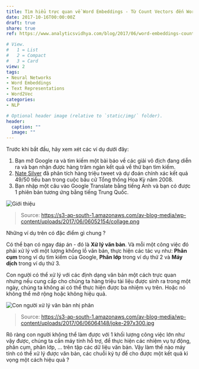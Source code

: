 ```yaml
---
title: Tìm hiểu trực quan về Word Embeddings - Từ Count Vectors đến Word2Vec
date: 2017-10-16T00:00:00Z
draft: true
share: true
ref: https://www.analyticsvidhya.com/blog/2017/06/word-embeddings-count-word2veec/

# View.
#   1 = List
#   2 = Compact
#   3 = Card
view: 2
tags:
- Neural Networks
- Word Embeddings
- Text Representations
- Word2Vec
categories:
- NLP

# Optional header image (relative to `static/img/` folder).
header:
  caption: ""
  image: ""
---
```


Trước khi bắt đầu, hãy xem xét các ví dụ dưới đây:

1. Bạn mở Google ra và tìm kiếm một bài báo về các giải vô địch đang diễn ra và bạn nhận được hàng trăm ngàn kết quả về thứ bạn tìm kiếm.
2. [Nate Silver](https://en.wikipedia.org/wiki/Nate_Silver) đã phân tích hàng triệu tweet và dự đoán chính xác kết quả 49/50 tiểu ban trong cuộc bầu cử Tổng thống Hoa Kỳ năm 2008.
3. Bạn nhập một câu vào Google Translate bằng tiếng Anh và bạn có được 1 phiên bản tương ứng bằng tiếng Trung Quốc.

![Giới thiệu](../img/collage.png)

> Source: https://s3-ap-south-1.amazonaws.com/av-blog-media/wp-content/uploads/2017/06/06052154/collage.png

Những ví dụ trên có đặc điểm gì chung ?

Có thể bạn có ngay đáp án - đó là **Xử lý văn bản**. Và mỗi một công việc đó phải xử lý với một lượng khổng lồ văn bản, thực hiện các tác vụ như: **Phân cụm** trong ví dụ tìm kiếm của Google, **Phân lớp** trong ví dụ thứ 2 và **Máy dịch** trong ví dụ thứ 3.

Con người có thể xử lý với các định dạng văn bản một cách trực quan nhưng nếu cung cấp cho chúng ta hàng triệu tài liệu được sinh ra trong một ngày, chúng ta không ai có thể thực hiện được ba nhiệm vụ trên. Hoặc nó không thể mở rộng hoặc không hiệu quả.

![Con người xử lý văn bản nhị phân](../img/joke-297x300.jpg)

> Source: https://s3-ap-south-1.amazonaws.com/av-blog-media/wp-content/uploads/2017/06/06064148/joke-297x300.jpg

Rõ ràng con người không thể làm được với 1 khối lượng công việc lớn như vậy được, chúng ta cần máy tính hỗ trợ, để thực hiện các nhiệm vụ tự động, phân cụm, phân lớp, ... trên tập các dữ liệu văn bản. Vậy làm thế nào máy tính có thể xử lý được văn bản, các chuỗi ký tự để cho được một kết quả kì vọng một cách hiệu quả ?


